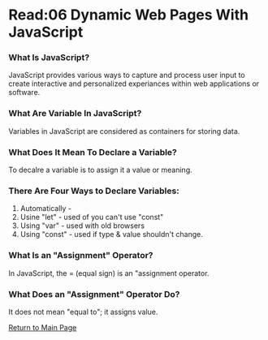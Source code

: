 # Read:06 Dynamic Web Pages With JavaScript

### What Is JavaScript?

JavaScript provides various ways to capture and process user input to create interactive and personalized experiances within web applications or software.

### What Are Variable In JavaScript?

Variables in JavaScript are considered as containers for storing data.

### What Does It Mean To Declare a Variable?

To decalre a variable is to assign it a value or meaning.

### There Are Four Ways to Declare Variables:

 1. Automatically - 
 2. Usine "let" - used of you can't use "const"
 3. Using "var" - used with old browsers
 4. Using "const" - used if type & value shouldn't change.

### What Is an "Assignment" Operator?

In JavaScript, the = (equal sign) is an "assignment operator.

### What Does an "Assignment" Operator Do?

It does not mean "equal to"; it assigns value.

[Return to Main Page](https://lararams3y.github.io/reading-notes/)